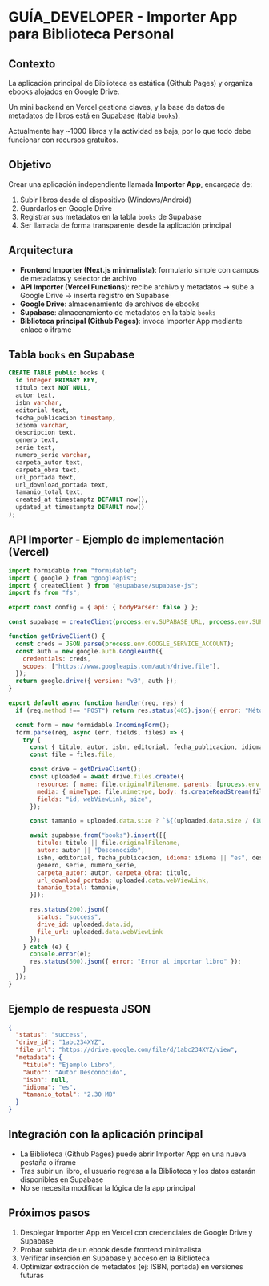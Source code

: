 
# GUÍA_DEVELOPER - Importer App para Biblioteca Personal

## Contexto

La aplicación principal de Biblioteca es estática (Github Pages) y organiza ebooks alojados en Google Drive.

Un mini backend en Vercel gestiona claves, y la base de datos de metadatos de libros está en Supabase (tabla `books`).

Actualmente hay ~1000 libros y la actividad es baja, por lo que todo debe funcionar con recursos gratuitos.

## Objetivo

Crear una aplicación independiente llamada **Importer App**, encargada de:

1. Subir libros desde el dispositivo (Windows/Android)
2. Guardarlos en Google Drive
3. Registrar sus metadatos en la tabla `books` de Supabase
4. Ser llamada de forma transparente desde la aplicación principal

## Arquitectura

- **Frontend Importer (Next.js minimalista)**: formulario simple con campos de metadatos y selector de archivo
- **API Importer (Vercel Functions)**: recibe archivo y metadatos → sube a Google Drive → inserta registro en Supabase
- **Google Drive**: almacenamiento de archivos de ebooks
- **Supabase**: almacenamiento de metadatos en la tabla `books`
- **Biblioteca principal (Github Pages)**: invoca Importer App mediante enlace o iframe


## Tabla `books` en Supabase

```sql
CREATE TABLE public.books (
  id integer PRIMARY KEY,
  titulo text NOT NULL,
  autor text,
  isbn varchar,
  editorial text,
  fecha_publicacion timestamp,
  idioma varchar,
  descripcion text,
  genero text,
  serie text,
  numero_serie varchar,
  carpeta_autor text,
  carpeta_obra text,
  url_portada text,
  url_download_portada text,
  tamanio_total text,
  created_at timestamptz DEFAULT now(),
  updated_at timestamptz DEFAULT now()
);
```


## API Importer - Ejemplo de implementación (Vercel)

```javascript
import formidable from "formidable";
import { google } from "googleapis";
import { createClient } from "@supabase/supabase-js";
import fs from "fs";

export const config = { api: { bodyParser: false } };

const supabase = createClient(process.env.SUPABASE_URL, process.env.SUPABASE_KEY);

function getDriveClient() {
  const creds = JSON.parse(process.env.GOOGLE_SERVICE_ACCOUNT);
  const auth = new google.auth.GoogleAuth({
    credentials: creds,
    scopes: ["https://www.googleapis.com/auth/drive.file"],
  });
  return google.drive({ version: "v3", auth });
}

export default async function handler(req, res) {
  if (req.method !== "POST") return res.status(405).json({ error: "Método no permitido" });

  const form = new formidable.IncomingForm();
  form.parse(req, async (err, fields, files) => {
    try {
      const { titulo, autor, isbn, editorial, fecha_publicacion, idioma, descripcion, genero, serie, numero_serie } = fields;
      const file = files.file;

      const drive = getDriveClient();
      const uploaded = await drive.files.create({
        resource: { name: file.originalFilename, parents: [process.env.GOOGLE_DRIVE_FOLDER_ID] },
        media: { mimeType: file.mimetype, body: fs.createReadStream(file.filepath) },
        fields: "id, webViewLink, size",
      });

      const tamanio = uploaded.data.size ? `${(uploaded.data.size / (1024*1024)).toFixed(2)} MB` : null;

      await supabase.from("books").insert([{
        titulo: titulo || file.originalFilename,
        autor: autor || "Desconocido",
        isbn, editorial, fecha_publicacion, idioma: idioma || "es", descripcion,
        genero, serie, numero_serie,
        carpeta_autor: autor, carpeta_obra: titulo,
        url_download_portada: uploaded.data.webViewLink,
        tamanio_total: tamanio,
      }]);

      res.status(200).json({ 
        status: "success", 
        drive_id: uploaded.data.id, 
        file_url: uploaded.data.webViewLink 
      });
    } catch (e) {
      console.error(e);
      res.status(500).json({ error: "Error al importar libro" });
    }
  });
}
```


## Ejemplo de respuesta JSON

```json
{
  "status": "success",
  "drive_id": "1abc234XYZ",
  "file_url": "https://drive.google.com/file/d/1abc234XYZ/view",
  "metadata": {
    "titulo": "Ejemplo Libro",
    "autor": "Autor Desconocido",
    "isbn": null,
    "idioma": "es",
    "tamanio_total": "2.30 MB"
  }
}
```


## Integración con la aplicación principal

- La Biblioteca (Github Pages) puede abrir Importer App en una nueva pestaña o iframe
- Tras subir un libro, el usuario regresa a la Biblioteca y los datos estarán disponibles en Supabase
- No se necesita modificar la lógica de la app principal


## Próximos pasos

1. Desplegar Importer App en Vercel con credenciales de Google Drive y Supabase
2. Probar subida de un ebook desde frontend minimalista
3. Verificar inserción en Supabase y acceso en la Biblioteca
4. Optimizar extracción de metadatos (ej: ISBN, portada) en versiones futuras
